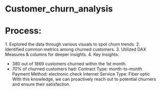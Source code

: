 # Customer_churn_analysis

# Process:
1️. Explored the data through various visuals to spot churn trends.
2️. Identified common metrics among churned customers.
3️. Utilized DAX Measures & columns for deeper insights.
4️. Key Insights:
* 380 out of 1869 customers churned within the 1st month.
* 70% of churned customers had:
   Contract Type: month-to-month
   Payment Method: electronic check
   Internet Service Type: Fiber optic
   With this knowledge, we can proactively reach out to potential churners and ensure their satisfaction.
